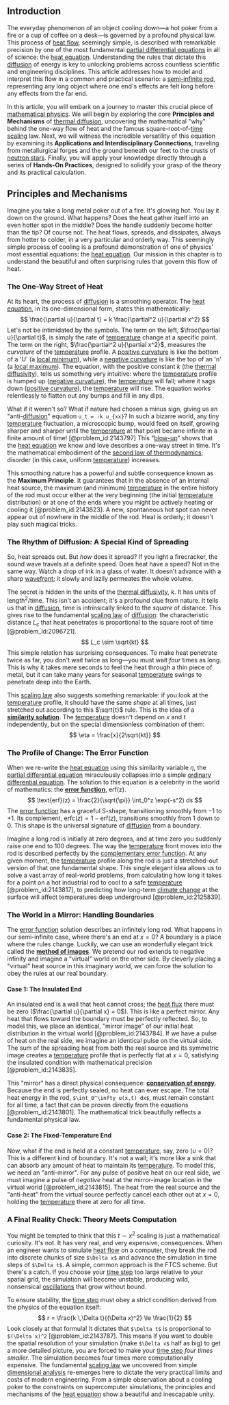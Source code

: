 ## Introduction
The everyday phenomenon of an object cooling down—a hot poker from a fire or a cup of coffee on a desk—is governed by a profound physical law. This process of [heat flow](@article_id:146962), seemingly simple, is described with remarkable precision by one of the most fundamental [partial differential equations](@article_id:142640) in all of science: the [heat equation](@article_id:143941). Understanding the rules that dictate this [diffusion](@article_id:140951) of energy is key to unlocking problems across countless scientific and engineering disciplines. This article addresses how to model and interpret this flow in a common and practical scenario: a [semi-infinite rod](@article_id:165891), representing any long object where one end's effects are felt long before any effects from the far end.

In this article, you will embark on a journey to master this crucial piece of [mathematical physics](@article_id:264909). We will begin by exploring the core **Principles and Mechanisms** of [thermal diffusion](@article_id:145985), uncovering the mathematical "why" behind the one-way flow of heat and the famous square-root-of-[time scaling](@article_id:260109) law. Next, we will witness the incredible versatility of this equation by examining its **Applications and Interdisciplinary Connections**, traveling from metallurgical forges and the ground beneath our feet to the crusts of [neutron stars](@article_id:139189). Finally, you will apply your knowledge directly through a series of **Hands-On Practices**, designed to solidify your grasp of the theory and its practical calculation.

## Principles and Mechanisms

Imagine you take a long metal poker out of a fire. It's glowing hot. You lay it down on the ground. What happens? Does the heat gather itself into an even hotter spot in the middle? Does the handle suddenly become hotter than the tip? Of course not. The heat flows, spreads, and dissipates, always from hotter to colder, in a very particular and orderly way. This seemingly simple process of cooling is a profound demonstration of one of physics' most essential equations: the [heat equation](@article_id:143941). Our mission in this chapter is to understand the beautiful and often surprising rules that govern this flow of heat.

### The One-Way Street of Heat

At its heart, the process of [diffusion](@article_id:140951) is a smoothing operator. The [heat equation](@article_id:143941), in its one-dimensional form, states this mathematically:
$$ \frac{\partial u}{\partial t} = k \frac{\partial^2 u}{\partial x^2} $$
Let's not be intimidated by the symbols. The term on the left, $\frac{\partial u}{\partial t}$, is simply the rate of [temperature](@article_id:145715) change at a specific point. The term on the right, $\frac{\partial^2 u}{\partial x^2}$, measures the *curvature* of the [temperature](@article_id:145715) profile. A [positive curvature](@article_id:268726) is like the bottom of a 'U' (a [local minimum](@article_id:143043)), while a [negative curvature](@article_id:158841) is like the top of an 'n' (a [local maximum](@article_id:137319)). The equation, with the positive constant $k$ (the [thermal diffusivity](@article_id:143843)), tells us something very intuitive: where the [temperature](@article_id:145715) profile is humped up ([negative curvature](@article_id:158841)), the [temperature](@article_id:145715) will fall; where it sags down ([positive curvature](@article_id:268726)), the [temperature](@article_id:145715) will rise. The equation works relentlessly to flatten out any bumps and fill in any dips.

What if it weren't so? What if nature had chosen a minus sign, giving us an "anti-[diffusion](@article_id:140951)" equation `u_t = -k u_{xx}`? In such a bizarre world, any tiny [temperature](@article_id:145715) fluctuation, a microscopic bump, would feed on itself, growing sharper and sharper until the [temperature](@article_id:145715) at that point became infinite in a finite amount of time! [@problem_id:2143797] This "[blow-up](@article_id:159878)" shows that the [heat equation](@article_id:143941) we know and love describes a one-way street in time. It's the mathematical embodiment of the [second law of thermodynamics](@article_id:142238); disorder (in this case, uniform [temperature](@article_id:145715)) increases.

This smoothing nature has a powerful and subtle consequence known as the **Maximum Principle**. It guarantees that in the absence of an internal heat source, the maximum (and minimum) [temperature](@article_id:145715) in the entire history of the rod must occur either at the very beginning (the initial [temperature](@article_id:145715) distribution) or at one of the ends where you might be actively heating or cooling it [@problem_id:2143823]. A new, spontaneous hot spot can never appear out of nowhere in the middle of the rod. Heat is orderly; it doesn't play such magical tricks.

### The Rhythm of Diffusion: A Special Kind of Spreading

So, heat spreads out. But *how* does it spread? If you light a firecracker, the sound wave travels at a definite speed. Does heat have a speed? Not in the same way. Watch a drop of ink in a glass of water. It doesn't advance with a sharp [wavefront](@article_id:197462); it slowly and lazily permeates the whole volume.

The secret is hidden in the units of the [thermal diffusivity](@article_id:143843), $k$. It has units of $\text{length}^2 / \text{time}$. This isn't an accident; it's a profound clue from nature. It tells us that in [diffusion](@article_id:140951), time is intrinsically linked to the *square* of distance. This gives rise to the fundamental [scaling law](@article_id:265692) of [diffusion](@article_id:140951): the characteristic distance $L_c$ that heat penetrates is proportional to the square root of time [@problem_id:2096721].
$$ L_c \sim \sqrt{kt} $$
This simple relation has surprising consequences. To make heat penetrate twice as far, you don't wait twice as long—you must wait *four* times as long. This is why it takes mere seconds to feel the heat through a thin piece of metal, but it can take many years for seasonal [temperature](@article_id:145715) swings to penetrate deep into the Earth.

This [scaling law](@article_id:265692) also suggests something remarkable: if you look at the [temperature](@article_id:145715) profile, it should have the same *shape* at all times, just stretched out according to this $\sqrt{t}$ rule. This is the idea of a **[similarity solution](@article_id:151632)**. The [temperature](@article_id:145715) doesn't depend on $x$ and $t$ independently, but on the special dimensionless combination of them:
$$ \eta = \frac{x}{2\sqrt{kt}} $$

### The Profile of Change: The Error Function

When we re-write the [heat equation](@article_id:143941) using this similarity variable $\eta$, the [partial differential equation](@article_id:140838) miraculously collapses into a simple [ordinary differential equation](@article_id:168127). The solution to this equation is a celebrity in the world of mathematics: the **[error function](@article_id:175775)**, erf(z).
$$ \text{erf}(z) = \frac{2}{\sqrt{\pi}} \int_0^z \exp(-s^2) ds $$
The [error function](@article_id:175775) has a graceful S-shape, transitioning smoothly from $-1$ to $+1$. Its complement, $\text{erfc}(z) = 1 - \text{erf}(z)$, transitions smoothly from $1$ down to $0$. This shape is the universal signature of [diffusion](@article_id:140951) from a boundary.

Imagine a long rod is initially at zero degrees, and at time zero you suddenly raise one end to 100 degrees. The way the [temperature](@article_id:145715) front moves into the rod is described perfectly by the [complementary error function](@article_id:165081). At any given moment, the [temperature](@article_id:145715) profile along the rod is just a stretched-out version of that one fundamental shape. This single elegant idea allows us to solve a vast array of real-world problems, from calculating how long it takes for a point on a hot industrial rod to cool to a safe [temperature](@article_id:145715) [@problem_id:2143817], to predicting how long-term [climate change](@article_id:138399) at the surface will affect temperatures deep underground [@problem_id:2125839].

### The World in a Mirror: Handling Boundaries

The [error function](@article_id:175775) solution describes an infinitely long rod. What happens in our semi-infinite case, where there's an end at $x=0$? A boundary is a place where the rules change. Luckily, we can use an wonderfully elegant trick called the **[method of images](@article_id:135741)**. We pretend our rod extends to negative infinity and imagine a "virtual" world on the other side. By cleverly placing a "virtual" heat source in this imaginary world, we can force the solution to obey the rules at our real boundary.

#### Case 1: The Insulated End
An insulated end is a wall that heat cannot cross; the [heat flux](@article_id:137977) there must be zero ($\frac{\partial u}{\partial x} = 0$). This is like a perfect mirror. Any heat that flows toward the boundary must be perfectly reflected. So, to model this, we place an identical, "mirror image" of our initial heat distribution in the virtual world [@problem_id:2143784]. If we have a pulse of heat on the real side, we imagine an identical pulse on the virtual side. The sum of the spreading heat from both the real source and its symmetric image creates a [temperature](@article_id:145715) profile that is perfectly flat at $x=0$, satisfying the insulated condition with mathematical precision [@problem_id:2143835].

This "mirror" has a direct physical consequence: **[conservation of energy](@article_id:140020)**. Because the end is perfectly sealed, no heat can ever escape. The total heat energy in the rod, `$\int_0^\infty u(x,t) dx$`, must remain constant for all time, a fact that can be proven directly from the equations [@problem_id:2143801]. The mathematical trick beautifully reflects a fundamental physical law.

#### Case 2: The Fixed-Temperature End
Now, what if the end is held at a constant [temperature](@article_id:145715), say, zero ($u=0$)? This is a different kind of boundary. It's not a wall; it's more like a sink that can absorb any amount of heat to maintain its [temperature](@article_id:145715). To model this, we need an "anti-mirror". For any pulse of positive heat on our real side, we must imagine a pulse of *negative* heat at the mirror-image location in the virtual world [@problem_id:2143815]. The heat from the real source and the "anti-heat" from the virtual source perfectly cancel each other out at $x=0$, holding the [temperature](@article_id:145715) there at zero for all time.

### A Final Reality Check: Theory Meets Computation

You might be tempted to think that this $t \sim x^2$ scaling is just a mathematical curiosity. It's not. It has very real, and very expensive, consequences. When an engineer wants to simulate [heat flow](@article_id:146962) on a computer, they break the rod into discrete chunks of size `$\Delta x$` and advance the simulation in time steps of `$\Delta t$`. A simple, common approach is the FTCS scheme. But there's a catch. If you choose your [time step](@article_id:136673) too large relative to your spatial grid, the simulation will become unstable, producing wild, nonsensical [oscillations](@article_id:169848) that grow without bound.

To ensure stability, the [time step](@article_id:136673) must obey a strict condition derived from the physics of the equation itself:
$$ r = \frac{k \,\Delta t}{(\Delta x)^2} \le \frac{1}{2} $$
Look closely at that formula! It dictates that `$\Delta t$` is proportional to `$(\Delta x)^2` [@problem_id:2143787]. This means if you want to double the spatial resolution of your simulation (make `$\Delta x$` half as big) to get a more detailed picture, you are forced to make your [time step](@article_id:136673) *four times smaller*. The simulation becomes four times more computationally expensive. The fundamental [scaling law](@article_id:265692) we uncovered from simple [dimensional analysis](@article_id:139765) re-emerges here to dictate the very practical limits and costs of modern engineering. From a simple observation about a cooling poker to the constraints on supercomputer simulations, the principles and mechanisms of the [heat equation](@article_id:143941) show a beautiful and inescapable unity.

